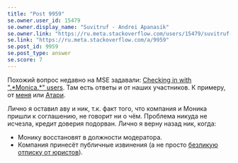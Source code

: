 ```yaml
---
title: "Post 9959"
se.owner.user_id: 15479
se.owner.display_name: "Suvitruf - Andrei Apanasik"
se.owner.link: "https://ru.meta.stackoverflow.com/users/15479/suvitruf-andrei-apanasik"
se.link: "https://ru.meta.stackoverflow.com/a/9959"
se.post_id: 9959
se.post_type: answer
se.score: 7
---
```

<p>Похожий вопрос недавно на MSE задавали: <a href="https://meta.stackexchange.com/q/341412/260198">Checking in with &quot;.*Monica.*&quot; users</a>. Там есть ответы и от наших участников. К примеру, от <a href="https://meta.stackexchange.com/a/341426/260198">меня</a> или <a href="https://meta.stackexchange.com/a/341524/260198">Атари</a>.</p>

<p>Лично я оставил аву и ник, т.к. факт того, что компания и Моника пришли к соглашению, не говорит ни о чём. Проблема никуда не исчезла, кредит доверия подорван. Лично я верну назад ник, когда:</p>

<ul>
<li>Монику восстановят в должности модератора.</li>
<li>Компания принесёт публичные извинения (а не просто <a href="https://meta.stackexchange.com/q/340906/260198">безликую отписку от юристов</a>).</li>
</ul>
